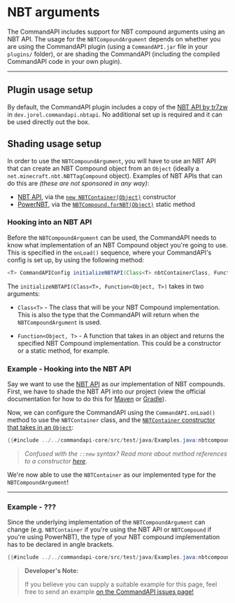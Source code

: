# NBT arguments

The CommandAPI includes support for NBT compound arguments using an NBT API. The usage for the `NBTCompoundArgument` depends on whether you are using the CommandAPI plugin (using a `CommandAPI.jar` file in your `plugins/` folder), or are shading the CommandAPI (including the compiled CommandAPI code in your own plugin).

-----

## Plugin usage setup

By default, the CommandAPI plugin includes a copy of the [NBT API by tr7zw](https://www.spigotmc.org/resources/nbt-api.7939/) in `dev.jorel.commandapi.nbtapi`. No additional set up is required and it can be used directly out the box.

## Shading usage setup

In order to use the `NBTCompoundArgument`, you will have to use an NBT API that can create an NBT Compound object from an `Object` (ideally a `net.minecraft.nbt.NBTTagCompound` object). Examples of NBT APIs that can do this are _(these are not sponsored in any way)_:

- [NBT API](https://www.spigotmc.org/resources/nbt-api.7939/), via the [`new NBTContainer(Object)`](https://github.com/tr7zw/Item-NBT-API/blob/master/item-nbt-api/src/main/java/de/tr7zw/changeme/nbtapi/NBTContainer.java#L33) constructor
- [PowerNBT](https://www.spigotmc.org/resources/powernbt.9098/), via the [`NBTCompound.forNBT(Object)`](https://flinbein.github.io/PowerNBT/apidocs/me/dpohvar/powernbt/api/NBTCompound.html#forNBT-java.lang.Object-) static method

### Hooking into an NBT API

Before the `NBTCompoundArgument` can be used, the CommandAPI needs to know what implementation of an NBT Compound object you're going to use. This is specified in the `onLoad()` sequence, where your CommandAPI's config is set up, by using the following method:

```java
<T> CommandAPIConfig initializeNBTAPI(Class<T> nbtContainerClass, Function<Object, T> nbtContainerConstructor);
```

The `initializeNBTAPI(Class<T>, Function<Object, T>)` takes in two arguments:

- `Class<T>` - The class that will be your NBT Compound implementation. This is also the type that the CommandAPI will return when the `NBTCompoundArgument` is used.

- `Function<Object, T>` - A function that takes in an object and returns the specified NBT Compound implementation. This could be a constructor or a static method, for example.

<div class="example">

### Example - Hooking into the NBT API

Say we want to use the [NBT API](https://www.spigotmc.org/resources/nbt-api.7939/) as our implementation of NBT compounds. First, we have to shade the NBT API into our project (view the official documentation for how to do this for [Maven](https://github.com/tr7zw/Item-NBT-API/wiki/Using-Maven#option-2-shading-the-nbt-api-into-your-plugin) or [Gradle](https://github.com/tr7zw/Item-NBT-API/wiki/Using-Gradle#option-2-shading-the-nbt-api-into-your-plugin)).

Now, we can configure the CommandAPI using the `CommandAPI.onLoad()` method to use the `NBTContainer` class, and the [`NBTContainer` constructor that takes in an `Object`](https://github.com/tr7zw/Item-NBT-API/blob/master/item-nbt-api/src/main/java/de/tr7zw/changeme/nbtapi/NBTContainer.java#L33):

```java
{{#include ../../commandapi-core/src/test/java/Examples.java:nbtcompoundargumentonload}}
```

> _Confused with the `::new` syntax? Read more about method references to a constructor [here](https://docs.oracle.com/javase/tutorial/java/javaOO/methodreferences.html)._

We're now able to use the `NBTContainer` as our implemented type for the `NBTCompoundArgument`!

</div>

-----

<div class="example">

### Example - ???

Since the underlying implementation of the `NBTCompoundArgument` can change (e.g. `NBTContainer` if you're using the NBT API or `NBTCompound` if you're using PowerNBT), the type of your NBT compound implementation has to be declared in angle brackets.

```java
{{#include ../../commandapi-core/src/test/java/Examples.java:nbtcompoundarguments}}
```

</div>

> **Developer's Note:**
>
> If you believe you can supply a suitable example for this page, feel free to send an example [on the CommandAPI issues page!](https://github.com/JorelAli/CommandAPI/issues/new/choose)
